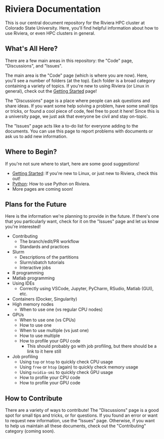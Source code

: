 # Riviera Documentation
This is our central document repository for the Riviera HPC cluster at Colorado State University.
Here, you'll find helpful information about how to use Riviera, or even HPC clusters in general.

## What's All Here?
There are a few main areas in this repository: the "Code" page, "Discussions", and "Issues".

The main area is the "Code" page (which is where you are now).
Here, you'll see a number of folders (at the top).
Each folder is a broad category containing a variety of topics.
If you're new to using Riviera (or Linux in general), check out the [Getting Started](./Getting%20Started/README.md) page!

The "Discussions" page is a place where people can ask questions and share ideas.
If you want some help solving a problem, have some small tips or tricks, or found a cool piece of code, feel free to post it here!
Since this is a university page, we just ask that everyone be civil and stay on-topic.

The "Issues" page acts like a to-do list for everyone adding to the documents.
You can use this page to report problems with documents or ask us to add new information.

## Where to Begin?
If you're not sure where to start, here are some good suggestions!

- [Getting Started](./Getting%20Started/README.md): If you're new to Linux, or just new to Riviera, check this out!
- [Python](./Python/README.md): How to use Python on Riviera.
- More pages are coming soon!

## Plans for the Future
Here is the information we're planning to provide in the future.
If there's one that you particularly want, check for it on the "Issues" page and let us know you're interested!

- Contributing
  - The branch/edit/PR workflow
  - Standards and practices
- Slurm
  - Descriptions of the partitions
  - Slurm/sbatch tutorials
  - Interactive jobs
- R programming
- Matlab programming
- Using IDEs
  - Correctly using VSCode, Jupyter, PyCharm, RSudio, Matlab (GUI), etc.
- Containers (Docker, Singularity)
- High memory nodes
  - When to use one (vs regular CPU nodes)
- GPUs
  - When to use one (vs CPUs)
  - How to use one
  - When to use multiple (vs just one)
  - How to use multiple
  - How to profile your GPU code
    - This should probably go with job profiling, but there should be a link to it here still
- Job profiling
  - Using `top` or `htop` to quickly check CPU usage
  - Using `free` or `htop` (again) to quickly check memory usage
  - Using `nvidia-smi` to quickly check GPU usage
  - How to profile your CPU code
  - How to profile your GPU code

## How to Contribute
There are a variety of ways to contribute!
The "Discussions" page is a good spot for small tips and tricks, or for questions.
If you found an error or want to request new information, use the "Issues" page.
Otherwise, if you want to help us maintain all these documents, check out the "Contributing" category (coming soon).
